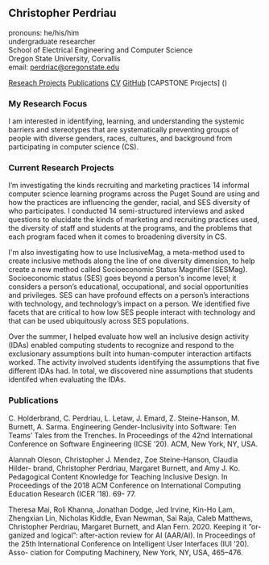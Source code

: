 ## Christopher Perdriau
pronouns: he/his/him\
undergraduate researcher\
School of Electrical Engineering and Computer Science\
Oregon State University, Corvallis\
email: perdriac@oregonstate.edu

[Reseach Projects](https://github.com/ChristopherPerdriau/ChristopherPerdriau.github.io/blob/main/Research%20Projects) [Publications](https://www.researchgate.net/profile/Christopher_Perdriau) [CV](https://github.com/ChristopherPerdriau/ChristopherPerdriau.github.io/blob/main/CV.pdf) [GitHub](https://github.com/ChristopherPerdriau) [CAPSTONE Projects] () 

### My Research Focus
I am interested in identifying, learning, and understanding the systemic barriers and stereotypes that are systematically preventing groups of people with diverse genders, races, cultures, and background from participating in computer science (CS).

### Current Research Projects
I’m investigating the kinds recruiting and marketing practices 14 informal computer science learning programs across the Puget Sound are using and how the practices are influencing the gender, racial, and SES diversity of who participates. I conducted 14 semi-structured interviews and asked questions to elucidate the kinds of marketing and recruiting practices used, the diversity of staff and students at the programs, and the problems that each program faced when it comes to broadening diversity in CS.


I'm also investigating how to use InclusiveMag, a meta-method used to create inclusive methods along the line of one diversity dimension, to help create a new method called Socioeconomic Status Magnifier (SESMag). Socioeconomic status (SES) goes beyond a person's income level; it considers a person’s educational, occupational, and social opportunities and privileges. SES can have profound effects on a person’s interactions with technology, and technology’s impact on a person. We identified five facets that are critical to how low SES people interact with technology and that can be used ubiquitously across SES populations.


Over the summer, I helped evaluate how well an inclusive design activity (IDAs) enabled computing students to recognize and respond to the exclusionary assumptions built into human-computer interaction artifacts worked. The activity involved students identifying the assumptions that five different IDAs had. In total, we discovered nine assumptions that students identifed when evaluating the IDAs.


### Publications
C. Holderbrand, C. Perdriau, L. Letaw, J. Emard, Z. Steine-Hanson, M. Burnett, A. Sarma. Engineering Gender-Inclusivity into Software: Ten Teams’ Tales from the Trenches. In Proceedings of the 42nd International Conference on Software Engineering (ICSE ’20). ACM, New York, NY, USA.


Alannah Oleson, Christopher J. Mendez, Zoe Steine-Hanson, Claudia Hilder- brand, Christopher Perdriau, Margaret Burnett, and Amy J. Ko. Pedagogical Content Knowledge for Teaching Inclusive Design. In Proceedings of the 2018 ACM Conference on International Computing Education Research (ICER ’18). 69- 77.


Theresa Mai, Roli Khanna, Jonathan Dodge, Jed Irvine, Kin-Ho Lam, Zhengxian Lin, Nicholas Kiddle, Evan Newman, Sai Raja, Caleb Matthews, Christopher Perdriau, Margaret Burnett, and Alan Fern. 2020. Keeping it ”or- ganized and logical”: after-action review for AI (AAR/AI). In Proceedings of the 25th International Conference on Intelligent User Interfaces (IUI ’20). Asso- ciation for Computing Machinery, New York, NY, USA, 465–476.
